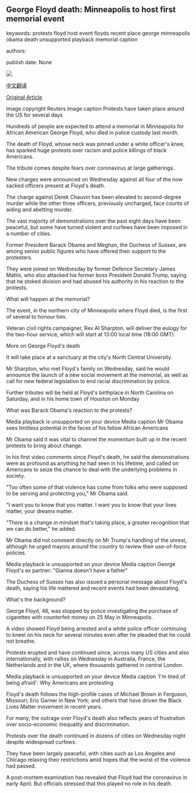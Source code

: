 ## George Floyd death: Minneapolis to host first memorial event

keywords: protests floyd host event floyds recent place george minneapolis obama death unsupported playback memorial caption

authors: 

publish date: None

![](https://ichef.bbci.co.uk/news/1024/branded_news/6A2C/production/_112708172_mediaitem112708171.jpg)

[中文翻译](George%20Floyd%20death%3A%20Minneapolis%20to%20host%20first%20memorial%20event_zh.md)

[Original Article](https://www.bbc.com/news/world-us-canada-52917986)

Image copyright Reuters Image caption Protests have taken place around the US for several days

Hundreds of people are expected to attend a memorial in Minneapolis for African American George Floyd, who died in police custody last month.

The death of Floyd, whose neck was pinned under a white officer's knee, has sparked huge protests over racism and police killings of black Americans.

The tribute comes despite fears over coronavirus at large gatherings.

New charges were announced on Wednesday against all four of the now sacked officers present at Floyd's death.

The charge against Derek Chauvin has been elevated to second-degree murder while the other three officers, previously uncharged, face counts of aiding and abetting murder.

The vast majority of demonstrations over the past eight days have been peaceful, but some have turned violent and curfews have been imposed in a number of cities.

Former President Barack Obama and Meghan, the Duchess of Sussex, are among senior public figures who have offered their support to the protesters.

They were joined on Wednesday by former Defence Secretary James Mattis, who also attacked his former boss President Donald Trump, saying that he stoked division and had abused his authority in his reaction to the protests.

What will happen at the memorial?

The event, in the northern city of Minneapolis where Floyd died, is the first of several to honour him.

Veteran civil rights campaigner, Rev Al Sharpton, will deliver the eulogy for the two-hour service, which will start at 13:00 local time (18:00 GMT).

More on George Floyd's death

It will take place at a sanctuary at the city's North Central University.

Mr Sharpton, who met Floyd's family on Wednesday, said he would announce the launch of a new social movement at the memorial, as well as call for new federal legislation to end racial discrimination by police.

Further tributes will be held at Floyd's birthplace in North Carolina on Saturday, and in his home town of Houston on Monday

What was Barack Obama's reaction to the protests?

Media playback is unsupported on your device Media caption Mr Obama sees limitless potential in the faces of his fellow African Americans

Mr Obama said it was vital to channel the momentum built up in the recent protests to bring about change.

In his first video comments since Floyd's death, he said the demonstrations were as profound as anything he had seen in his lifetime, and called on Americans to seize the chance to deal with the underlying problems in society.

"Too often some of that violence has come from folks who were supposed to be serving and protecting you," Mr Obama said.

"I want you to know that you matter. I want you to know that your lives matter, your dreams matter.

"There is a change in mindset that's taking place, a greater recognition that we can do better," he added.

Mr Obama did not comment directly on Mr Trump's handling of the unrest, although he urged mayors around the country to review their use-of-force policies.

Media playback is unsupported on your device Media caption George Floyd's ex partner: "Gianna doesn't have a father"

The Duchess of Sussex has also issued a personal message about Floyd's death, saying his life mattered and recent events had been devastating.

What's the background?

George Floyd, 46, was stopped by police investigating the purchase of cigarettes with counterfeit money on 25 May in Minneapolis.

A video showed Floyd being arrested and a white police officer continuing to kneel on his neck for several minutes even after he pleaded that he could not breathe.

Protests erupted and have continued since, across many US cities and also internationally, with rallies on Wednesday in Australia, France, the Netherlands and in the UK, where thousands gathered in central London.

Media playback is unsupported on your device Media caption 'I'm tired of being afraid': Why Americans are protesting

Floyd's death follows the high-profile cases of Michael Brown in Ferguson, Missouri; Eric Garner in New York; and others that have driven the Black Lives Matter movement in recent years.

For many, the outrage over Floyd's death also reflects years of frustration over socio-economic inequality and discrimination.

Protests over the death continued in dozens of cities on Wednesday night despite widespread curfews.

They have been largely peaceful, with cities such as Los Angeles and Chicago relaxing their restrictions amid hopes that the worst of the violence had passed.

A post-mortem examination has revealed that Floyd had the coronavirus in early April. But officials stressed that this played no role in his death.